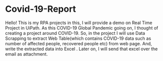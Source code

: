 # Covid-19-Report
Hello!
This is my RPA projects in this,
I will provide a demo on Real Time Project in UiPath.
As this COVID-19 Global Pandemic going on, I thought of creating a project around COVID-19.
So, in the project I will use Data Scrapping to extract Web Table(which contains COVID-19 data such as number of affected people, recovered people etc) from web page. And, write the extracted data into Excel . Later on, I will send that excel over the email as attachment.
